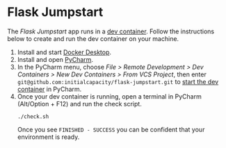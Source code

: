 # Flask Jumpstart

The _Flask Jumpstart_ app runs in a [dev container](https://containers.dev/).
Follow the instructions below to create and run the dev container on your machine.

1.  Install and start [Docker Desktop](https://www.docker.com/products/docker-desktop/).
1.  Install and open [PyCharm](https://www.jetbrains.com/pycharm/).
1.  In the PyCharm menu, choose _File > Remote Development > Dev Containers > New Dev Containers > From VCS Project_,
    then enter `git@github.com:initialcapacity/flask-jumpstart.git` to [start the dev container](https://www.jetbrains.com/help/pycharm/connect-to-devcontainer.html#start_container_from_product)
    in PyCharm.
1.  Once your dev container is running, open a terminal in PyCharm (Alt/Option + F12) and run the check script.
    ```shell
    ./check.sh
    ```
    Once you see `FINISHED - SUCCESS` you can be confident that your environment is ready.
